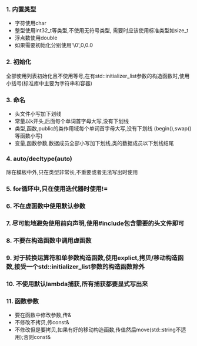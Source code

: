 ### 1. 内置类型

* 字符使用char
* 整型使用int32_t等类型,不使用无符号类型, 需要时应该使用标准类型如size_t
* 浮点数使用double
* 如果需要初始化分别使用'\0',0,0.0

### 2. 初始化

全部使用列表初始化且不使用等号,在有std::initializer_list参数的构造函数时,使用小括号(标准库中主要为字符串和容器)

### 3. 命名

* 头文件小写加下划线
* 常量以k开头,后面每个单词首字母大写,没有下划线
* 类型,函数,public的类作用域每个单词首字母大写,没有下划线
(begin(),swap()等函数小写)
* 变量,函数参数,数据成员全部小写加下划线,类的数据成员以下划线结尾


### 4. auto/decltype(auto)

除在模板中外,只在类型非常长,不重要或者无法写出时使用

### 5. for循环中,只在使用迭代器时使用!= 

### 6. 不在虚函数中使用默认参数

### 7. 尽可能地避免使用前向声明,使用#include包含需要的头文件即可

### 8. 不要在构造函数中调用虚函数

### 9. 对于转换运算符和单参数构造函数,使用explict,拷贝/移动构造函数,接受一个std::initializer_list参数的构造函数除外

### 10. 不使用默认lambda捕获,所有捕获都要显式写出来

### 11. 函数参数

* 要在函数中修改参数,传&
* 不修改不拷贝,传const&
* 不修改但是要拷贝,如果有好的移动构造函数,传值然后move(std::string不适用);否则const&